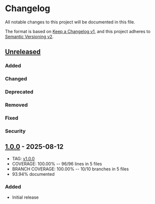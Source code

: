 # Changelog
All notable changes to this project will be documented in this file.

The format is based on [Keep a Changelog v1](https://keepachangelog.com/en/1.0.0/),
and this project adheres to [Semantic Versioning v2](https://semver.org/spec/v2.0.0.html).

## [Unreleased]
### Added
### Changed
### Deprecated
### Removed
### Fixed
### Security

## [1.0.0] - 2025-08-12
- TAG: [v1.0.0][1.0.0t]
- COVERAGE: 100.00% -- 96/96 lines in 5 files
- BRANCH COVERAGE: 100.00% -- 10/10 branches in 5 files
- 93.94% documented
### Added
- Initial release

[Unreleased]: https://gitlab.com/galtzo-floss/library_tree/-/compare/v1.0.0...main
[1.0.0]: https://gitlab.com/galtzo-floss/library_tree/-/compare/e07550dfecf0719a91a03b9fbd29b97c3471b1d8...v1.0.0
[1.0.0t]: https://gitlab.com/galtzo-floss/library_tree/-/tags/v1.0.0
